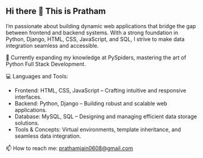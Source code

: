 ## Hi there 👋 This is Pratham

<!--
**pjain0608/pjain0608** is a ✨ _special_ ✨ repository because its `README.md` (this file) appears on your GitHub profile.

Here are some ideas to get you started:

- 🔭 I’m currently working on ...
- 🌱 I’m currently learning ...
- 👯 I’m looking to collaborate on ...
- 🤔 I’m looking for help with ...
- 💬 Ask me about ...
- 📫 How to reach me: ...
- 😄 Pronouns: ...
- ⚡ Fun fact: ...
-->
I’m passionate about building dynamic web applications that bridge the gap between frontend and backend systems. With a strong foundation in Python, Django, HTML, CSS, JavaScript, and SQL, I strive to make data integration seamless and accessible.

🌱 Currently expanding my knowledge at PySpiders, mastering the art of Python Full Stack Development.

💻 Languages and Tools:

-  Frontend: HTML, CSS, JavaScript – Crafting intuitive and responsive interfaces.
-  Backend: Python, Django – Building robust and scalable web applications.
-  Database: MySQL, SQL – Designing and managing efficient data storage solutions.
-  Tools & Concepts: Virtual environments, template inheritance, and seamless data integration.

📫 How to reach me: prathamjain0608@gmail.com
